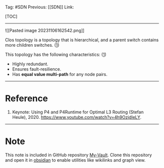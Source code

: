 Tag: #SDN 
Previous: [[SDN]]
Link: 

[TOC]

---

![[Pasted image 20231106162542.png]]

Clos topology is a topology that is hierarchical, and a parent switch contains more children switches. (<u>1</u>)

This topology has the following characteristics: (<u>1</u>)

- Highly redundant.
- Ensures fault-resilience.
- Has **equal value multi-path** for any node pairs.

---

# Reference

1. Keynote: Using P4 and P4Runtime for Optimal L3 Routing (Stefan Heule), 2020. https://www.youtube.com/watch?v=4h9OzjdIeLY.

---

# Note

This note is included in GitHub repository [My-Vault](https://github.com/LittleD3092/My-Vault.git). Clone this repository and open it in [obsidian](https://obsidian.md/) to enable utilities like wikilinks and graph view.